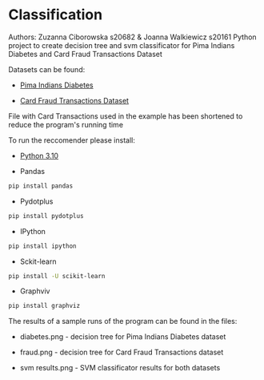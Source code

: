 # Classification

Authors: Zuzanna Ciborowska s20682 & Joanna Walkiewicz s20161
Python project to create decision tree and svm classificator for Pima Indians Diabetes
and Card Fraud Transactions Dataset

Datasets can be found:
- [Pima Indians Diabetes](https://machinelearningmastery.com/standard-machine-learning-datasets/)

- [Card Fraud Transactions Dataset](https://www.kaggle.com/datasets/dhanushnarayananr/credit-card-fraud)

File with Card Transactions used in the example has been shortened to reduce the program's running time


To run the reccomender please install:

- [Python 3.10](https://www.python.org/downloads/)

- Pandas
```bash
pip install pandas
```

- Pydotplus
```bash
pip install pydotplus
```

- IPython
```bash
pip install ipython
```

- Sckit-learn
```bash
pip install -U scikit-learn
```

- Graphviv
```bash
pip install graphviz
```


The results of a sample runs of the program can be found in the files:

- diabetes.png - decision tree for Pima Indians Diabetes dataset

- fraud.png - decision tree for Card Fraud Transactions dataset 

- svm results.png - SVM classificator results for both datasets
